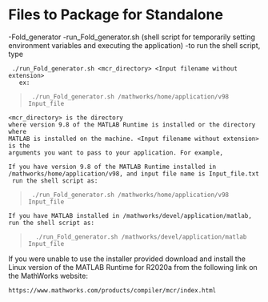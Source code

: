 Files to Package for Standalone 
================================
-Fold_generator 
-run_Fold_generator.sh (shell script for temporarily setting environment variables and 
                        executing the application)
   -to run the shell script, type
   
     ./run_Fold_generator.sh <mcr_directory> <Input filename without extension>
       ex:
 >      ./run_Fold_generator.sh /mathworks/home/application/v98 Input_file
       
	<mcr_directory> is the directory 
    where version 9.8 of the MATLAB Runtime is installed or the directory where 
    MATLAB is installed on the machine. <Input filename without extension> is the 
    arguments you want to pass to your application. For example, 

    If you have version 9.8 of the MATLAB Runtime installed in 
    /mathworks/home/application/v98, and input file name is Input_file.txt 
     run the shell script as:
    
 >      ./run_Fold_generator.sh /mathworks/home/application/v98 Input_file
       
    If you have MATLAB installed in /mathworks/devel/application/matlab, 
    run the shell script as:
    
>       ./run_Fold_generator.sh /mathworks/devel/application/matlab Input_file
       









If you were unable to use the installer provided 
download and install the Linux version of the MATLAB Runtime for R2020a 
from the following link on the MathWorks website:

    https://www.mathworks.com/products/compiler/mcr/index.html
   

